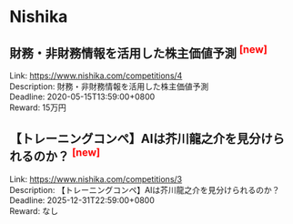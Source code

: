 # Nishika



## 財務・非財務情報を活用した株主価値予測 <sup style="color:red">[new]<sup>  

Link: https://www.nishika.com/competitions/4  
Description: 財務・非財務情報を活用した株主価値予測  
Deadline: 2020-05-15T13:59:00+0800  
Reward: 15万円  


## 【トレーニングコンペ】AIは芥川龍之介を見分けられるのか？ <sup style="color:red">[new]<sup>  

Link: https://www.nishika.com/competitions/3  
Description: 【トレーニングコンペ】AIは芥川龍之介を見分けられるのか？  
Deadline: 2025-12-31T22:59:00+0800  
Reward: なし  

